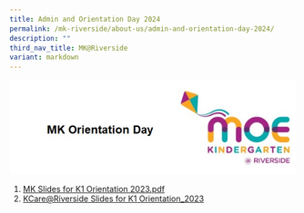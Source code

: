 ```yaml
---
title: Admin and Orientation Day 2024
permalink: /mk-riverside/about-us/admin-and-orientation-day-2024/
description: ""
third_nav_title: MK@Riverside
variant: markdown
---
```

![](/images/header_MKOrientation.jpg)
1. <a target="blank" href="/files/MK%20files/MK_Slides_for_K1_Orientation_2023.pdf"> MK Slides for K1 Orientation 2023.pdf</a><br>
2. <a target="blank" href="/files/MK%20files/KCare_Riverside_Slides_for_K1_Orientation_2023.pdf"> KCare@Riverside Slides for K1 Orientation_2023</a>